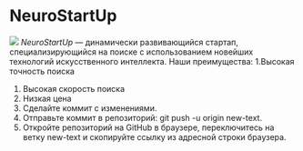 # NeuroStartUp
![](https://netology-code.github.io/git-homeworks/introduction/assets/logo.png)
*NeuroStartUp* — динамически развивающийся стартап, специализирующийся на поиске с использованием новейших технологий искусственного интеллекта.
Наши преимущества:
1.Высокая точность поиска
1. Высокая скорость поиска
2. Низкая цена
3. Сделайте коммит с изменениями.
4. Отправьте коммит в репозиторий: git push -u origin new-text.
5. Откройте репозиторий на GitHub в браузере, переключитесь на ветку new-text и скопируйте ссылку из адресной строки браузера.